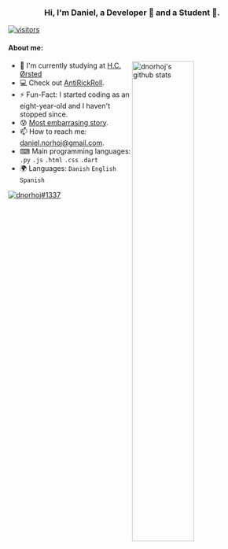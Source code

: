 <!-- Banner -->
<h3 align="center">Hi, I'm Daniel, a Developer 🚀 and a Student 📓.</h3>

[![visitors](https://visitor-badge.glitch.me/badge?page_id=dnorhoj.dnorhoj.prod)](https://youtu.be/dQw4w9WgXcQ)

#### **About me:**
<a href="https://github.com/dnorhoj">
  <img width="50%" align="right" alt="dnorhoj's github stats" src="https://github-readme-stats.vercel.app/api?username=dnorhoj&show_icons=true&hide_border=true&hide=issues" />
</a>

- 📓 I'm currently studying at [H.C. Ørsted](https://www.tec.dk/h-c-oersted-gymnasiet/)
- 💻 Check out [AntiRickRoll](https://antirickroll.com/).
- ⚡️ Fun-Fact: I started coding as an eight-year-old and I haven't stopped since.
- 😰 [Most embarrasing story](https://youtu.be/dQw4w9WgXcQ).
- 📫 How to reach me: [daniel.norhoj@gmail.com](mailto:daniel.norhoj@gmail.com).
- ⌨ Main programming languages: `.py` `.js` `.html` `.css` `.dart`
- 🌍 Languages: `Danish` `English` `Spanish`

[![dnorhoj#1337](https://discord.c99.nl/widget/theme-1/281409966579908608.png)](https://discord.com/users/281409966579908608)
